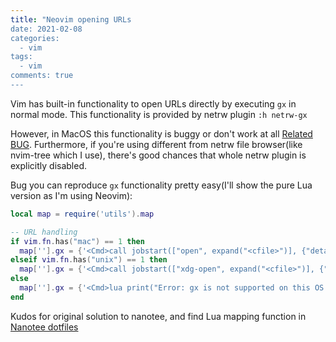 ```yaml
---
title: "Neovim opening URLs
date: 2021-02-08
categories:
  - vim
tags:
  - vim
comments: true
---
```


Vim has built-in functionality to open URLs directly by executing `gx` in normal
mode. This functionality is provided by netrw plugin `:h netrw-gx`

However, in MacOS this functionality is buggy or don't work at all [Related BUG](https://github.com/vim/vim/issues/4738).
Furthermore, if you're using different from netrw file browser(like nvim-tree
which I use), there's good chances that whole netrw plugin is explicitly disabled.

Bug you can reproduce `gx` functionality pretty easy(I'll show the pure Lua
version as I'm using Neovim):
```Lua
local map = require('utils').map

-- URL handling
if vim.fn.has("mac") == 1 then
  map[''].gx = {'<Cmd>call jobstart(["open", expand("<cfile>")], {"detach": v:true})<CR>'}
elseif vim.fn.has("unix") == 1 then
  map[''].gx = {'<Cmd>call jobstart(["xdg-open", expand("<cfile>")], {"detach": v:true})<CR>'}
else
  map[''].gx = {'<Cmd>lua print("Error: gx is not supported on this OS!")<CR>'}
end
```

Kudos for original solution to nanotee, and find Lua mapping function in 
[Nanotee dotfiles](https://github.com/nanotee/dotfiles/blob/master/.config/nvim/lua/my/utils/init.lua#L29)
